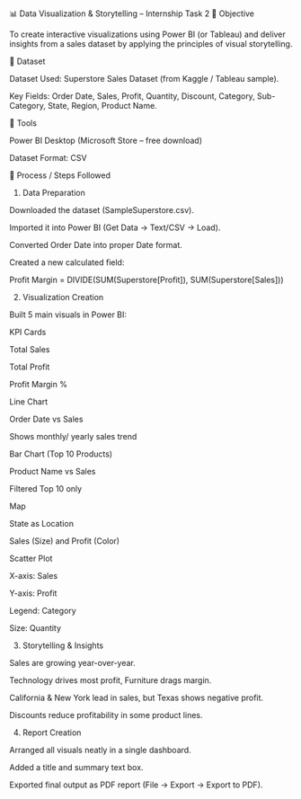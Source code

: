 📊 Data Visualization & Storytelling – Internship Task 2
🔹 Objective

To create interactive visualizations using Power BI (or Tableau) and deliver insights from a sales dataset by applying the principles of visual storytelling.

🔹 Dataset

Dataset Used: Superstore Sales Dataset (from Kaggle / Tableau sample).

Key Fields: Order Date, Sales, Profit, Quantity, Discount, Category, Sub-Category, State, Region, Product Name.

🔹 Tools

Power BI Desktop (Microsoft Store – free download)

Dataset Format: CSV

🔹 Process / Steps Followed
1. Data Preparation

Downloaded the dataset (SampleSuperstore.csv).

Imported it into Power BI (Get Data → Text/CSV → Load).

Converted Order Date into proper Date format.

Created a new calculated field:

Profit Margin = DIVIDE(SUM(Superstore[Profit]), SUM(Superstore[Sales]))

2. Visualization Creation

Built 5 main visuals in Power BI:

KPI Cards

Total Sales

Total Profit

Profit Margin %

Line Chart

Order Date vs Sales

Shows monthly/ yearly sales trend

Bar Chart (Top 10 Products)

Product Name vs Sales

Filtered Top 10 only

Map

State as Location

Sales (Size) and Profit (Color)

Scatter Plot

X-axis: Sales

Y-axis: Profit

Legend: Category

Size: Quantity

3. Storytelling & Insights

Sales are growing year-over-year.

Technology drives most profit, Furniture drags margin.

California & New York lead in sales, but Texas shows negative profit.

Discounts reduce profitability in some product lines.

4. Report Creation

Arranged all visuals neatly in a single dashboard.

Added a title and summary text box.

Exported final output as PDF report (File → Export → Export to PDF).
